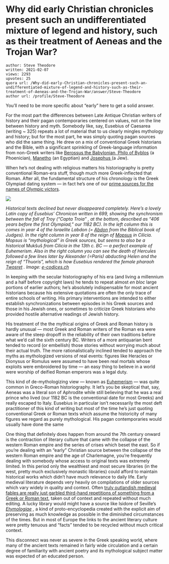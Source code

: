 # Why did early Christian chronicles present such an undifferentiated mixture of legend and history, such as their treatment of Aeneas and the Trojan War?

	author: Steve Theodore
	written: 2021-02-07
	views: 2293
	upvotes: 25
	quora url: /Why-did-early-Christian-chronicles-present-such-an-undifferentiated-mixture-of-legend-and-history-such-as-their-treatment-of-Aeneas-and-the-Trojan-War/answer/Steve-Theodore
	author url: /profile/Steve-Theodore


You’ll need to be more specific about “early” here to get a solid answer.

For the most part the differences between Late Antique Christian writers of history and their pagan contemporaries centered on values, not on the line between history and myth. Somebody like, say, Eusebius of Caesarea (writing ~ 325) repeats a lot of material that to us clearly mingles mythology and history; but for the most part, he was simply quoting pagan sources who did the same thing. He drew on a mix of conventional Greek historians and the Bible, with a significant sprinkling of Greek-language information from non-Greek writers like [Berossus the Babylonian, ](https://en.wikipedia.org/wiki/Berossus)[Philo of Byblos](https://en.wikipedia.org/wiki/Philo_of_Byblos) (a Phoenician), [Manetho](https://en.wikipedia.org/wiki/Manetho) (an Egyptian) and [Josephus ](https://en.wikipedia.org/wiki/Josephus)(a Jew).

When he’s not dealing with religious matters his historiography is pretty conventional Roman-era stuff, though much more Greek-inflected that Roman. After all, the fundamental structure of his chronology is the Greek Olympiad dating system — in fact he’s one of our [prime sources for the names of Olympic victors](http://www.attalus.org/armenian/euseb11.htm).

![](https://qph.fs.quoracdn.net/main-qimg-052cb17ce4343834ded33a34fe9caf07)

_Historical texts declined but never disappeared completely. Here’s a lovely Latin copy of Eusebius’ Chronicon written in 699, showing the synchronism between the fall of Troy (“Capta Troia” , at the bottom, described as “406 years before the first Olympiad,” our 1182 BC). In the left column this is comes in year 4 of the Israelite Labdon (=_ _[Abdon](https://en.wikipedia.org/wiki/Abdon_(Judges))_ _from the Biblical book of Judges). In the right column in year 8 of the reign of_ _[Mopsus](https://en.wikipedia.org/wiki/Mopsus)_ _in Cilicia. Mopsus is “mythological” in Greek sources, but seems to also be a historical_ Mukšuš _from Cilicia in the 13th c. BC — a perfect example of Euhemerism. Also in the right column you can see the death of Hercules followed a few lines later by Alexander (=Paris) abducting Helen and the reign of “Thuoris”, which is how Eusebius rendered the female pharaoh_ _[Twosret](https://en.wikipedia.org/wiki/Twosret)_ _. Image:_ _[e-codices.ch](https://www.e-codices.ch/en/bbb/0219/26v)_ 

In keeping with the secular historiography of his era (and living a millennium and a half before copyright laws) he tends to repeat almost _en bloc_  large portions of earlier authors; he’s absolutely indispensable for most ancient historians because his extensive quotations are often the only trace of entire schools of writing. His primary interventions are intended to either establish synchronizations between episodes in his Greek sources and those in his Jewish ones, or sometimes to criticize Greek historians who provided hostile alternative readings of Jewish history.

His treatment of the the mythical origins of Greek and Roman history is hardly unusual — most Greek and Roman writers of the Roman era were aware of the steep dropoff in the reliability of their own traditions before what we’d call the sixth century BC. Writers of a more antiquarian bent tended to record (or embellish) those stories without worrying much about their actual truth. The more rationalistically inclined tended to approach the myths as mythologized versions of real events: figures like Heracles or Dionysus or Romulus were assumed to have been real mortals whose exploits were embroidered by time — an easy thing to believe in a world were worship of deified Roman emperors was a legal duty.

This kind of de-mythologizing view — known as [Euhemerism](https://www.green-coursehub.com/research-blog/euhemerism) — was quite common in Greco-Roman historiography. It let’s you be skeptical that, say, Aeneas was a literal son of Aphrodite while still believing that he was a real prince who lived (our 1182 BC is the conventional date for most Greeks) and really escaped to Italy. Eusebius in particular isn’t necessarily the most deft practitioner of this kind of writing but most of the time he’s just quoting conventional Greek or Roman texts which assume the historicity of many figures we regard as purely mythological. His pagan contemporaries would usually have done the same



One thing that definitely does happen from around the 7th century onward is the contraction of literary culture that came with the collapse of the western Roman empire and the series of crises which beset the east. So if you’re dealing with an “early” Christian source between the collapse of the western Roman empire and the age of Charlemagne, you’re frequently dealing with somebody whose access to original texts was extremely limited. In this period only the wealthiest and most secure libraries (in the west, pretty much exclusively monastic libraries) could afford to maintain historical works which didn’t have much relevance to daily life. Early medieval literature depends very heavily on compilations of older sources which vary widely in quality and context. Often [truly outlandish medieval fables are really just garbled third-hand repetitions of something from a Greek or Roman text](https://www.quora.com/What-does-Theriocephaly-mean-Are-the-ancient-depictions-relating-to-theriocephaly-considered-true/answer/Steve-Theodore), taken out of context and repeated without much editing. A lucky library would might have a source like Isidore of Seville’s _[Etymologiae](https://sfponline.org/Uploads/2002/st%20isidore%20in%20english.pdf)_ _,_ a kind of proto-encyclopedia created with the explicit aim of preserving as much knowledge as possible in the diminished circumstances of the times. But in most of Europe the links to the ancient literary culture were pretty tenuous and “facts” tended to be recycled without much critical context.

This disconnect was never as severe in the Greek speaking world, where many of the ancient texts remained in fairly wide circulation and a certain degree of familiarity with ancient poetry and its mythological subject matter was expected of an educated person.

